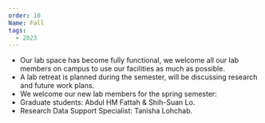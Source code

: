 ```yaml
---
order: 10
Name: Fall
tags:
  - 2023
---
```


- Our lab space has become fully functional, we welcome all our lab members on campus to use our facilities as much as possible.
- A lab retreat is planned during the semester, will be discussing research and future work plans.
- We welcome our new lab members for the spring semester:
- Graduate students: Abdul HM Fattah & Shih-Suan Lo.
- Research Data Support Specialist: Tanisha Lohchab.